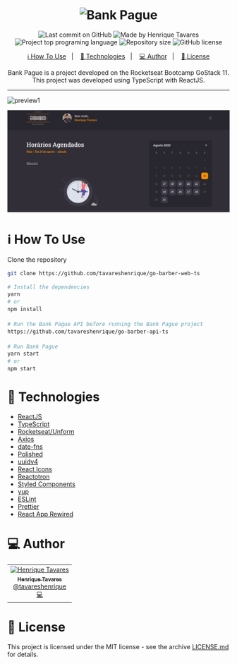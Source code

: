 <h1 align="center">
  <img alt="Bank Pague" title="Bank Pague" src="https://raw.githubusercontent.com/tavareshenrique/go-barber-web-ts/978ed5243127026498b2981e003ec3621ae3be0e/src/assets/logo.svg" width="300px" />
</h1>

<p align="center">
  <img alt="Last commit on GitHub" src="https://img.shields.io/github/last-commit/tavareshenrique/go-barber-web-ts?color=7D40E7">
  <img alt="Made by Henrique Tavares" src="https://img.shields.io/badge/made%20by-Henrique Tavares-%20?color=7D40E7">
  <img alt="Project top programing language" src="https://img.shields.io/github/languages/top/tavareshenrique/go-barber-web-ts?color=7D40E7">
  <img alt="Repository size" src="https://img.shields.io/github/repo-size/tavareshenrique/go-barber-web-ts?color=7D40E7">
  <img alt="GitHub license" src="https://img.shields.io/github/license/tavareshenrique/go-barber-web-ts?color=7D40E7">
</p>

<p align="center">
  <a href="#information_source-how-to-use">ℹ️ How To Use</a>&nbsp;&nbsp;&nbsp;|&nbsp;&nbsp;&nbsp;
  <a href="#rocket-technologies">🚀 Technologies</a>&nbsp;&nbsp;&nbsp;|&nbsp;&nbsp;&nbsp;
  <a href="#computer-author">💻 Author</a>&nbsp;&nbsp;&nbsp;|&nbsp;&nbsp;&nbsp;
  <a href="#memo-license">📝 License</a>
</p>

<p align="center">
  Bank Pague is a project developed on the Rocketseat Bootcamp GoStack 11. This project was developed using TypeScript with ReactJS.
</p>

---

![preview1](./src/assets/preview/preview1.gif)

![preview2](./src/assets/preview/preview2.gif)

# :information_source: How To Use

Clone the repository

```bash
git clone https://github.com/tavareshenrique/go-barber-web-ts
```

```bash
# Install the dependencies
yarn
# or
npm install

# Run the Bank Pague API before running the Bank Pague project
https://github.com/tavareshenrique/go-barber-api-ts

# Run Bank Pague
yarn start
# or
npm start
```

# :rocket: Technologies

- [ReactJS](https://pt-br.reactjs.org/)
- [TypeScript](https://www.typescriptlang.org/)
- [Rocketseat/Unform](https://github.com/Rocketseat/unform)
- [Axios](https://github.com/axios/axios)
- [date-fns](https://date-fns.org/)
- [Polished](https://github.com/styled-components/polished)
- [uuidv4](https://github.com/thenativeweb/uuidv4)
- [React Icons](https://react-icons.netlify.com/#/)
- [Reactotron](https://github.com/infinitered/reactotron)
- [Styled Components](https://www.styled-components.com/)
- [yup](https://github.com/jquense/yup)
- [ESLint](https://eslint.org/)
- [Prettier](https://prettier.io/)
- [React App Rewired](https://github.com/timarney/react-app-rewired)

# :computer: Author

<table>
  <tr>
    <td align="center">
      <a href="http://github.com/tavareshenrique/">
        <img src="https://avatars1.githubusercontent.com/u/27022914?v=4" width="100px;" alt="Henrique Tavares"/>
        <br />
        <sub>
          <b>Henrique Tavares</b>
        </sub>
       </a>
       <br />
       <a href="https://www.linkedin.com/in/tavareshenrique/" title="Linkedin">@tavareshenrique</a>
       <br />
       <a href="https://github.com/tavareshenrique/go-barber-web-ts/commits?author=tavareshenrique" title="Code">💻</a>
    </td>
  </tr>
</table>

# :memo: License

This project is licensed under the MIT license - see the archive [LICENSE.md](https://github.com/tavareshenrique/go-barber-web-ts/blob/master/LICENSE.md) for details.
